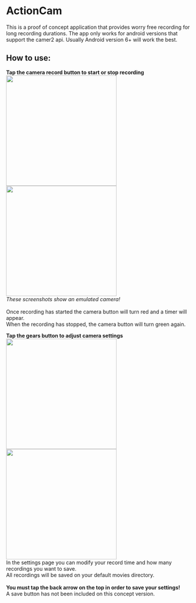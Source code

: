 <h1>ActionCam</h1>

This is a proof of concept application that provides worry free recording for long recording durations.
The app only works for android versions that support the camer2 api. Usually Android version 6+ will work the best.

<h2>How to use:</h2>

<b>Tap the camera record button to start or stop recording</b>
<br />
<img src="http://i.imgur.com/QOnHKrZ.png" width='300px' />
<img src="http://i.imgur.com/hrUmJIE.png" width='300px' />
<br />
<i>These screenshots show an emulated camera!</i>
<br /><br />
Once recording has started the camera button will turn red and a timer will appear.<br/>
When the recording has stopped, the camera button will turn green again.

<b>Tap the gears button to adjust camera settings</b>
<br />
<img src="http://i.imgur.com/JGbg8Mp.png" width='300px' />
<img src="http://i.imgur.com/hFxU1sO.png" width='300px' />
<br />
In the settings page you can modify your record time and how many recordings you want to save.<br/>
All recordings will be saved on your default movies directory.<br/><br/>
**You must tap the back arrow on the top in order to save your settings!**<br/>
A save button has not been included on this concept version.
